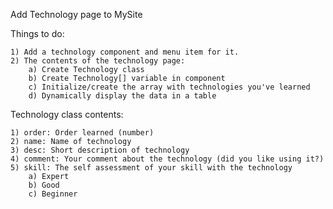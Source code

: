 Add Technology page to MySite

Things to do:

	1) Add a technology component and menu item for it.
	2) The contents of the technology page:
		a) Create Technology class
		b) Create Technology[] variable in component
		c) Initialize/create the array with technologies you've learned
		d) Dynamically display the data in a table

Technology class contents:

	1) order: Order learned (number)
	2) name: Name of technology
	3) desc: Short description of technology
	4) comment: Your comment about the technology (did you like using it?)
	5) skill: The self assessment of your skill with the technology
		a) Expert
		b) Good
		c) Beginner 